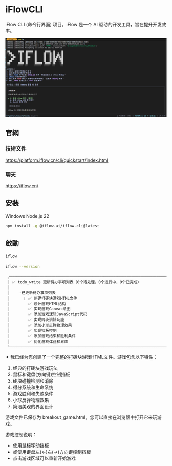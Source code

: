 # iFlowCLI
iFlow CLI (命令行界面) 项目。iFlow 是一个 AI 驱动的开发工具，旨在提升开发效率。

![iflow](./images/iflow.png)

## 官網
### 技術文件
https://platform.iflow.cn/cli/quickstart/index.html

### 聊天
https://iflow.cn/

## 安裝
Windows
Node.js 22
```bash
npm install -g @iflow-ai/iflow-cli@latest
```

## 啟動
```bash
iflow

iflow --version
```

```bash
 ╭───────────────────────────────────────────────────────────────────────────────────────────────────────────────────────────────────────────────────────────────────────────────────╮
 │ ✅ todo_write 更新待办事项列表（0个待处理，0个进行中，9个已完成）                                                                                                                 │
 │                                                                                                                                                                                   │
 │    ·已更新待办事项列表                                                                                                                                                            │
 │      ⎿ ✅ 创建打砖块游戏HTML文件                                                                                                                                                  │
 │        ✅ 设计游戏HTML结构                                                                                                                                                        │
 │        ✅ 实现游戏Canvas绘图                                                                                                                                                      │
 │        ✅ 添加游戏逻辑JavaScript代码                                                                                                                                              │
 │        ✅ 实现砖块消除功能                                                                                                                                                        │
 │        ✅ 添加小球反弹物理效果                                                                                                                                                    │
 │        ✅ 实现挡板控制                                                                                                                                                            │
 │        ✅ 添加游戏结束和胜利条件                                                                                                                                                  │
 │        ✅ 优化游戏体验和界面                                                                                                                                                      │
 ╰───────────────────────────────────────────────────────────────────────────────────────────────────────────────────────────────────────────────────────────────────────────────────╯
 ```
✦ 我已经为您创建了一个完整的打砖块游戏HTML文件。游戏包含以下特性：

  1. 经典的打砖块游戏玩法
  2. 鼠标和键盘(方向键)控制挡板
  3. 砖块碰撞检测和消除
  4. 得分系统和生命系统
  5. 游戏胜利和失败条件
  6. 小球反弹物理效果
  7. 简洁美观的界面设计

  游戏文件已保存为 breakout_game.html，您可以直接在浏览器中打开它来玩游戏。

  游戏控制说明：
  - 使用鼠标移动挡板
  - 或使用键盘左(←)右(→)方向键控制挡板
  - 点击游戏区域可以重新开始游戏
